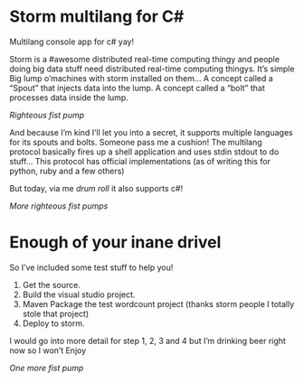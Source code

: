 Storm multilang for C#
====================
Multilang console app for c# yay!

Storm is a #awesome distributed real-time computing thingy and people doing big data stuff need distributed real-time computing thingys. 
It’s simple
Big lump o’machines with storm installed on them…
A concept called a “Spout” that injects data into the lump.
A concept called a “bolt” that processes data inside the lump.

*Righteous fist pump*

And because I’m kind I’ll let you into a secret, it supports multiple languages for its spouts and bolts. Someone pass me a cushion!
The multilang protocol basically fires up a shell application and uses stdin stdout to do stuff…
This protocol has official implementations (as of writing this for python, ruby and a few others)

But today, via me *drum roll* it also supports c#!

*More righteous fist pumps*

Enough of your inane drivel 
====================
So I’ve included some test stuff to help you! 
1.	Get the source.
2.	Build the visual studio project.
3.	Maven Package the test wordcount project (thanks storm people I totally stole that project)
4.	Deploy to storm.

I would go into more detail for step 1, 2, 3 and 4 but I’m drinking beer right now so I won’t
Enjoy

*One more fist pump*

